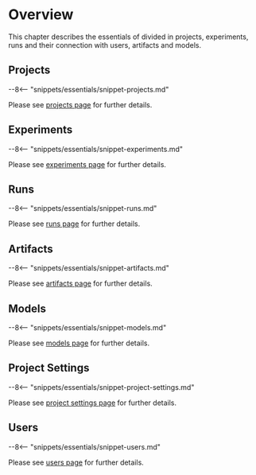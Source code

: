 # Overview

This chapter describes the essentials of divided in projects, experiments, runs and their connection with users, artifacts and models.

## Projects

--8<-- "snippets/essentials/snippet-projects.md"

Please see [projects page](./projects.md) for further details.

## Experiments

--8<-- "snippets/essentials/snippet-experiments.md"

Please see [experiments page](./experiments.md) for further details.

## Runs

--8<-- "snippets/essentials/snippet-runs.md"

Please see [runs page](./runs.md) for further details.

## Artifacts

--8<-- "snippets/essentials/snippet-artifacts.md"

Please see [artifacts page](./artifacts.md) for further details.

## Models

--8<-- "snippets/essentials/snippet-models.md"

Please see [models page](./models.md) for further details.

## Project Settings

--8<-- "snippets/essentials/snippet-project-settings.md"

Please see [project settings page](./project-settings.md) for further details.

## Users

--8<-- "snippets/essentials/snippet-users.md"

Please see [users page](./users.md) for further details.